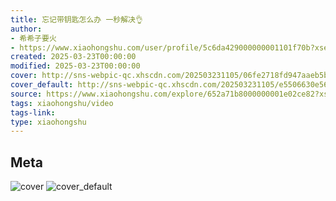 ```yaml
---
title: 忘记带钥匙怎么办 一秒解决👌
author:
- 希希子要火
- https://www.xiaohongshu.com/user/profile/5c6da429000000001101f70b?xsec_token=undefined
created: 2025-03-23T00:00:00
modified: 2025-03-23T00:00:00
cover: http://sns-webpic-qc.xhscdn.com/202503231105/06fe2718fd947aaeb5b375622df14e39/1040g00830q74k19h7e005n3dkgkkbtobddqsl5g!nc_n_webp_prv_1
cover_default: http://sns-webpic-qc.xhscdn.com/202503231105/e5506630e56e462cc5f77ab6c0fa2283/1040g00830q74k19h7e005n3dkgkkbtobddqsl5g!nc_n_webp_mw_1
source: https://www.xiaohongshu.com/explore/652a71b8000000001e02ce82?xsec_token=ABs23pEgKHamRMQvdjeRF-pgg3VTN7Py76xlJ46nSmJyI=
tags: xiaohongshu/video
tags-link:
type: xiaohongshu
---
```


## Meta

![cover](http://sns-webpic-qc.xhscdn.com/202503231105/06fe2718fd947aaeb5b375622df14e39/1040g00830q74k19h7e005n3dkgkkbtobddqsl5g!nc_n_webp_prv_1)
![cover_default](http://sns-webpic-qc.xhscdn.com/202503231105/e5506630e56e462cc5f77ab6c0fa2283/1040g00830q74k19h7e005n3dkgkkbtobddqsl5g!nc_n_webp_mw_1)
